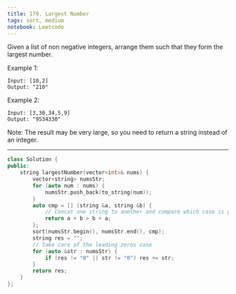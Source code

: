 ```yaml
---
title: 179. Largest Number
tags: sort, medium
notebook: Leetcode
---
```


Given a list of non negative integers, arrange them such that they form the largest number.

Example 1:
```
Input: [10,2]
Output: "210"
```
Example 2:
```
Input: [3,30,34,5,9]
Output: "9534330"
```
Note: The result may be very large, so you need to return a string instead of an integer.

----------
```c++
class Solution {
public:
    string largestNumber(vector<int>& nums) {
        vector<string> numsStr;
        for (auto num : nums) {
            numsStr.push_back(to_string(num));
        }
        auto cmp = [] (string &a, string &b) {
            // Concat one string to another and compare which case is greater
            return a + b > b + a;
        };
        sort(numsStr.begin(), numsStr.end(), cmp);
        string res = "";
        // Take care of the leading zeros case
        for (auto &str : numsStr) {
            if (res != "0" || str != "0") res += str;
        }
        return res;
    }
};
```